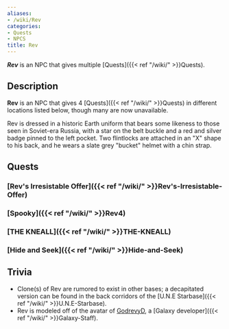 ```yaml
---
aliases:
- /wiki/Rev
categories:
- Quests
- NPCS
title: Rev
---
```


**_Rev_** is an NPC that gives multiple [Quests]({{< ref "/wiki/" >}}Quests). 

## Description

**Rev** is an NPC that gives 4 [Quests]({{< ref "/wiki/" >}}Quests) in different locations listed below, though many are now unavailable.

Rev is dressed in a historic Earth uniform that bears some likeness to those seen in Soviet-era Russia, with a star on the belt buckle and a red and silver badge pinned to the left pocket. Two flintlocks are attached in an "X" shape to his back, and he wears a slate grey "bucket" helmet with a chin strap.

## Quests

### [Rev's Irresistable Offer]({{< ref "/wiki/" >}}Rev's-Irresistable-Offer) 

### [Spooky]({{< ref "/wiki/" >}}Rev4)

### [THE KNEALL]({{< ref "/wiki/" >}}THE-KNEALL) 

### [Hide and Seek]({{< ref "/wiki/" >}}Hide-and-Seek) 

## Trivia

- Clone(s) of Rev are rumored to exist in other bases; a decapitated version can be found in the back corridors of the [U.N.E Starbase]({{< ref "/wiki/" >}}U.N.E-Starbase).
- Rev is modeled off of the avatar of [GodrevyD](https://www.roblox.com/users/117623636/profile), a [Galaxy developer]({{< ref "/wiki/" >}}Galaxy-Staff).